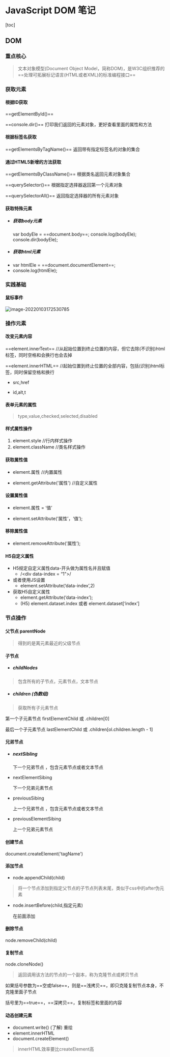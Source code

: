# JavaScript  DOM   笔记

[toc] 

## DOM 

### 重点核心

> 文本对象模型(Document Object Model，简称DOM)，是W3C组织推荐的==处理可拓展标记语言(HTML或者XML)的标准编程接口==

### 获取元素

#### 根据ID获取
==getElementById()==

==console.dir()==	打印我们返回的元素对象，更好查看里面的属性和方法

#### 根据标签名获取

==getElementsByTagName()==	返回带有指定标签名的对象的集合

#### 通过HTML5新增的方法获取

==getElementsByClassName()==		根据类名返回元素对象集合

==querySelector()==	根据指定选择器返回第一个元素对象 

==querySelectorAll()==	返回指定选择器的所有元素对象

#### 获取特殊元素

+ ##### 获取body元素
  var bodyEle = ==document.body==;
  console.log(bodyEle);
  console.dir(bodyEle);
+ ##### 获取html元素
+ var htmlEle = ==document.documentElement==;
+ console.log(htmlEle);

### 实践基础

#### 鼠标事件

![image-20220103172530785](C:\Users\11842\AppData\Roaming\Typora\typora-user-images\image-20220103172530785.png)

### 操作元素

#### 改变元素内容

==element.innerText==	//从起始位置到终止位置的内容，但它去除(不识别)html标签，同时空格和会换行也会去掉

==element.innerHTML==	//起始位置到终止位置的全部内容，包括(识别)html标签，同时保留空格和换行

+ src,href

+ id,alt,t

#### 表单元素的属性

>type,value,checked,selected,disabled 

#### 样式属性操作

1. element.style			//行内样式操作
2. element.className		//类名样式操作

#### 获取属性值

- element.属性 								//内置属性

- element.getAttribute('属性')  //自定义属性

#### 设置属性值

- element.属性 = ‘值’

- element.setAttribute(‘属性’，‘值’);

#### 移除属性值

- element.removeAttribute(‘属性’);

#### H5自定义属性

- H5规定自定义属性data-开头做为属性名并且赋值
  - /<div data-index = “1"></div>/
- 或者使用JS设置
  - element.setAttribute(‘data-index’,2)
- 获取H5自定义属性
  - element.getAttribute(‘data-index’);
  - (H5)  element.dataset.index  或者  element.dataset[‘index’]

### 节点操作

#### 父节点 parentNode

>得到的是离元素最近的父级节点

#### 子节点 

+ ##### childNodes

> 包含所有的子节点，元素节点，文本节点

- ##### children (伪数组)

> 获取所有子元素节点

第一个子元素节点	    firstElementChild 或 .children[0]

最后一个子元素节点   lastElementChild  或 .children[ol.children.length - 1]

#### 兄弟节点

- ##### nextSibling

  下一个兄弟节点 ，包含元素节点或者文本节点

- nextElementSibing

  下一个兄弟元素节点

- previousSibing

  上一个兄弟节点 ，包含元素节点或者文本节点

- previousElementSibing

  上一个兄弟元素节点

#### 创建节点

document.createElement('tagName')

#### 添加节点

- node.appendChild(child)

>将一个节点添加到指定父节点的子节点列表末尾，类似于css中的after伪元素

- node.insertBefore(child,指定元素)

  在前面添加

#### 删除节点

node.removeChild(child)

#### 复制节点

node.cloneNode()

> 返回调用该方法的节点的一个副本，称为克隆节点或拷贝节点

如果括号参数为==空或false==，则是==浅拷贝==，即只克隆复制节点本身，不克隆里面子节点

括号里为==true==，==深拷贝==，复制标签和里面的内容

#### 动态创建元素

- document.write()  (了解)	重绘
- element.innerHTML
- document.createElement()

> innerHTML效率要比createElement高
